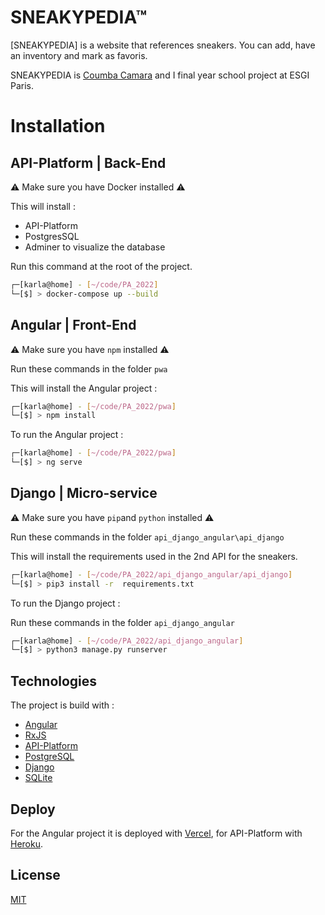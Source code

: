 # SNEAKYPEDIA™

[SNEAKYPEDIA] is a website that references sneakers. You can add, have an inventory and mark as favoris.

SNEAKYPEDIA is [Coumba Camara](https://github.com/kumatata) and I final year school project at ESGI Paris.

# Installation

## API-Platform | Back-End

⚠️ Make sure you have Docker installed ⚠️

This will install :

- API-Platform
- PostgresSQL
- Adminer to visualize the database

Run this command at the root of the project.

```bash
┌─[karla@home] - [~/code/PA_2022]
└─[$] > docker-compose up --build
```

## Angular | Front-End
⚠️ Make sure you have `npm` installed ⚠️

Run these commands in the folder `pwa`

This will install the Angular project :

```bash
┌─[karla@home] - [~/code/PA_2022/pwa]
└─[$] > npm install
```

To run the Angular project :

```bash
┌─[karla@home] - [~/code/PA_2022/pwa]
└─[$] > ng serve
```

## Django | Micro-service
⚠️ Make sure you have `pip`and `python` installed ⚠️

Run these commands in the folder `api_django_angular\api_django`


This will install the requirements used in the 2nd API for the sneakers.

```bash
┌─[karla@home] - [~/code/PA_2022/api_django_angular/api_django]
└─[$] > pip3 install -r  requirements.txt
```

To run the Django project :

Run these commands in the folder `api_django_angular`

```bash
┌─[karla@home] - [~/code/PA_2022/api_django_angular]
└─[$] > python3 manage.py runserver
```

## Technologies

The project is build with :

- [Angular](https://angular.io/)
- [RxJS](https://rxjs.dev/)
- [API-Platform](https://api-platform.com/)
- [PostgreSQL](https://www.postgresql.org/)
- [Django](https://www.djangoproject.com/)
- [SQLite](https://www.sqlite.org/index.html)


## Deploy 

For the Angular project it is deployed with [Vercel](https://vercel.com/), for API-Platform with [Heroku](https://www.heroku.com/). 

## License

[MIT](https://choosealicense.com/licenses/mit/)
